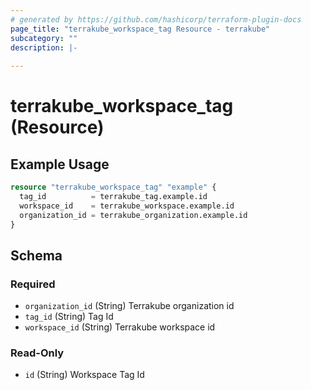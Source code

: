 ```yaml
---
# generated by https://github.com/hashicorp/terraform-plugin-docs
page_title: "terrakube_workspace_tag Resource - terrakube"
subcategory: ""
description: |-
  
---
```


# terrakube_workspace_tag (Resource)



## Example Usage

```terraform
resource "terrakube_workspace_tag" "example" {
  tag_id          = terrakube_tag.example.id
  workspace_id    = terrakube_workspace.example.id
  organization_id = terrakube_organization.example.id
}
```

<!-- schema generated by tfplugindocs -->
## Schema

### Required

- `organization_id` (String) Terrakube organization id
- `tag_id` (String) Tag Id
- `workspace_id` (String) Terrakube workspace id

### Read-Only

- `id` (String) Workspace Tag Id
